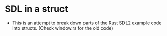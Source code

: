 # SDL in a struct

- This is an attempt to break down parts of the Rust SDL2 example code into structs.
(Check window.rs for the old code)